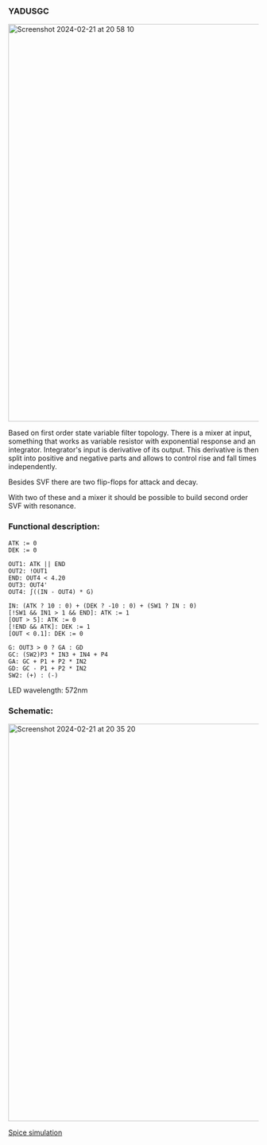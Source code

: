 ### YADUSGC
<img width="800" alt="Screenshot 2024-02-21 at 20 58 10" src="https://github.com/P0ed/5Y-Mission/assets/5844101/deae1058-f72e-431d-ad85-529cefd027bd">

Based on first order state variable filter topology. There is a mixer at input, something that works as variable resistor with exponential response and an integrator. Integrator's input is derivative of its output. This derivative is then split into positive and negative parts and allows to control rise and fall times independently.

Besides SVF there are two flip-flops for attack and decay.

With two of these and a mixer it should be possible to build second order SVF with resonance.

### Functional description:
```
ATK := 0
DEK := 0

OUT1: ATK || END
OUT2: !OUT1
END: OUT4 < 4.20
OUT3: OUT4'
OUT4: ∫((IN - OUT4) * G)

IN: (ATK ? 10 : 0) + (DEK ? -10 : 0) + (SW1 ? IN : 0)
[!SW1 && IN1 > 1 && END]: ATK := 1
[OUT > 5]: ATK := 0
[!END && ATK]: DEK := 1
[OUT < 0.1]: DEK := 0

G: OUT3 > 0 ? GA : GD
GC: (SW2)P3 * IN3 + IN4 + P4
GA: GC + P1 + P2 * IN2
GD: GC - P1 + P2 * IN2
SW2: (+) : (-)
```
LED wavelength: 572nm

### Schematic:
<img width="800" alt="Screenshot 2024-02-21 at 20 35 20" src="https://github.com/P0ed/5Y-Mission/assets/5844101/da8bdf91-d95c-40e5-b945-ff0277825f57">

[Spice simulation](Function.asc)
